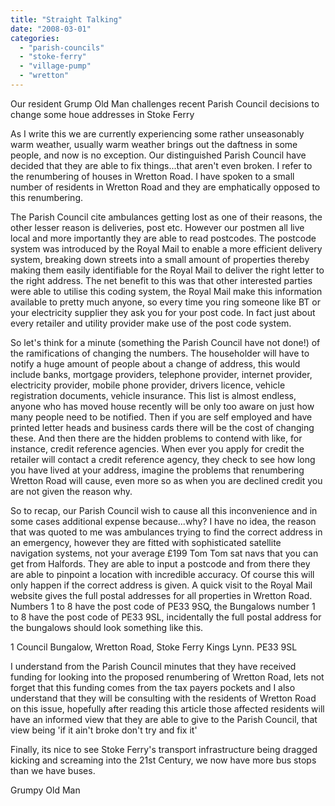 ```yaml
---
title: "Straight Talking"
date: "2008-03-01"
categories: 
  - "parish-councils"
  - "stoke-ferry"
  - "village-pump"
  - "wretton"
---
```


Our resident Grump Old Man challenges recent Parish Council decisions to change some houe addresses in Stoke Ferry

As I write this we are currently experiencing some rather unseasonably warm weather, usually warm weather brings out the daftness in some people, and now is no exception. Our distinguished Parish Council have decided that they are able to fix things...that aren't even broken. I refer to the renumbering of houses in Wretton Road. I have spoken to a small number of residents in Wretton Road and they are emphatically opposed to this renumbering.

The Parish Council cite ambulances getting lost as one of their reasons, the other lesser reason is deliveries, post etc. However our postmen all live local and more importantly they are able to read postcodes. The postcode system was introduced by the Royal Mail to enable a more efficient delivery system, breaking down streets into a small amount of properties thereby making them easily identifiable for the Royal Mail to deliver the right letter to the right address. The net benefit to this was that other interested parties were able to utilise this coding system, the Royal Mail make this information available to pretty much anyone, so every time you ring someone like BT or your electricity supplier they ask you for your post code. In fact just about every retailer and utility provider make use of the post code system.

So let's think for a minute (something the Parish Council have not done!) of the ramifications of changing the numbers. The householder will have to notify a huge amount of people about a change of address, this would include banks, mortgage providers, telephone provider, internet provider, electricity provider, mobile phone provider, drivers licence, vehicle registration documents, vehicle insurance. This list is almost endless, anyone who has moved house recently will be only too aware on just how many people need to be notified. Then if you are self employed and have printed letter heads and business cards there will be the cost of changing these. And then there are the hidden problems to contend with like, for instance, credit reference agencies. When ever you apply for credit the retailer will contact a credit reference agency, they check to see how long you have lived at your address, imagine the problems that renumbering Wretton Road will cause, even more so as when you are declined credit you are not given the reason why.

So to recap, our Parish Council wish to cause all this inconvenience and in some cases additional expense because...why? I have no idea, the reason that was quoted to me was ambulances trying to find the correct address in an emergency, however they are fitted with sophisticated satellite navigation systems, not your average £199 Tom Tom sat navs that you can get from Halfords. They are able to input a postcode and from there they are able to pinpoint a location with incredible accuracy. Of course this will only happen if the correct address is given. A quick visit to the Royal Mail website gives the full postal addresses for all properties in Wretton Road. Numbers 1 to 8 have the post code of PE33 9SQ, the Bungalows number 1 to 8 have the post code of PE33 9SL, incidentally the full postal address for the bungalows should look something like this.

1 Council Bungalow, Wretton Road, Stoke Ferry Kings Lynn. PE33 9SL

I understand from the Parish Council minutes that they have received funding for looking into the proposed renumbering of Wretton Road, lets not forget that this funding comes from the tax payers pockets and I also understand that they will be consulting with the residents of Wretton Road on this issue, hopefully after reading this article those affected residents will have an informed view that they are able to give to the Parish Council, that view being 'if it ain't broke don't try and fix it'

Finally, its nice to see Stoke Ferry's transport infrastructure being dragged kicking and screaming into the 21st Century, we now have more bus stops than we have buses.

Grumpy Old Man
